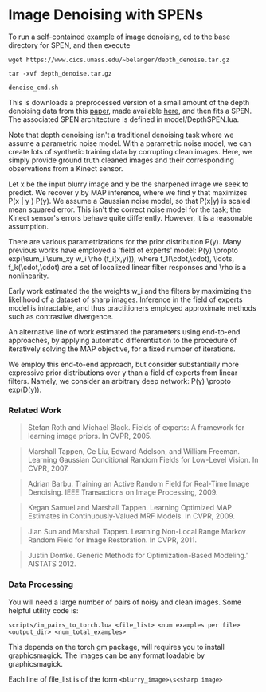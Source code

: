 
# Image Denoising with SPENs

To run a self-contained example of image denoising, cd to the base directory for SPEN, and then execute

`wget https://www.cics.umass.edu/~belanger/depth_denoise.tar.gz`

`tar -xvf depth_denoise.tar.gz`

`denoise_cmd.sh`


This is downloads a preprocessed version of a small amount of the depth denoising data from this [paper](http://www.cs.toronto.edu/~slwang/proximalnet.pdf), made available [here](https://bitbucket.org/shenlongwang/), and then fits a SPEN. The associated SPEN architecture is defined in model/DepthSPEN.lua. 

Note that depth denoising isn't a traditional denoising task where we assume a parametric noise model. With a parametric noise model, we can create lots of synthetic training data by corrupting clean images. Here, we simply provide ground truth cleaned images and their corresponding observations from a Kinect sensor. 

Let x be the input blurry image and y be the sharpened image we seek to predict. We recover y by MAP inference, where we find y that maximizes P(x | y ) P(y). We assume a Gaussian noise model, so that P(x|y) is scaled mean squared error. This isn't the correct noise model for the task; the Kinect sensor's errors behave quite differently. However, it is a reasonable assumption. 

There are various parametrizations for the prior distribution P(y). Many previous works have employed a 'field of experts' model: P(y) \propto exp(\sum_i \sum_xy w_i \rho (f_i(x,y))), where f_1(\cdot,\cdot), \ldots, f_k(\cdot,\cdot) are a set of localized linear filter responses and \rho is a nonlinearity. 

Early work estimated the the weights w_i and the filters by maximizing the likelihood of a dataset of sharp images. Inference in the field of experts model is intractable, and thus practitioners employed approximate methods such as contrastive divergence. 

An alternative line of work estimated the parameters using end-to-end approaches, by applying automatic differentiation to the procedure of iteratively solving the MAP objective, for a fixed number of iterations. 

We employ this end-to-end approach, but consider substantially more expressive prior distributions over y than a field of experts from linear filters. Namely, we consider an arbitrary deep network: P(y) \propto exp(D(y)). 


### Related Work
> Stefan Roth and Michael Black. Fields of experts: A framework for learning image priors. In CVPR, 2005.

> Marshall Tappen, Ce Liu, Edward Adelson, and William Freeman. Learning Gaussian Conditional Random Fields for Low-Level Vision. In CVPR, 2007.

> Adrian Barbu. Training an Active Random Field for Real-Time Image Denoising. IEEE Transactions on Image Processing, 2009.

> Kegan Samuel and Marshall Tappen. Learning Optimized MAP Estimates in Continuously-Valued MRF Models. In CVPR, 2009.

> Jian Sun and Marshall Tappen. Learning Non-Local Range Markov Random Field for Image Restoration. In CVPR, 2011.

> Justin Domke. Generic Methods for Optimization-Based Modeling." AISTATS 2012.

### Data Processing
You will need a large number of pairs of noisy and clean images. Some helpful utility code is: 

`scripts/im_pairs_to_torch.lua <file_list> <num examples per file> <output_dir> <num_total_examples>`

This depends on the torch gm package, will requires you to install graphicsmagick. The images can be any format loadable by graphicsmagick.

Each line of file_list is of the form `<blurry_image>\s<sharp image>`
